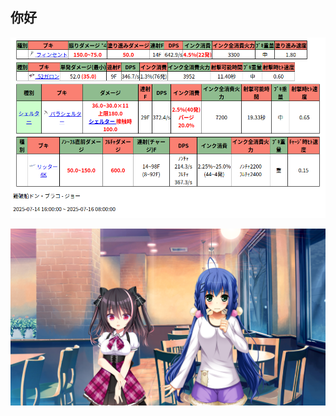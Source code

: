 ## 你好

![愿你我屎拉的通](https://raw.githubusercontent.com/xxfttkx/splatoon_SalmonRun_weapons/main/output.png)

![喵喵喵](https://raw.githubusercontent.com/xxfttkx/image-composite/main/result.png)
